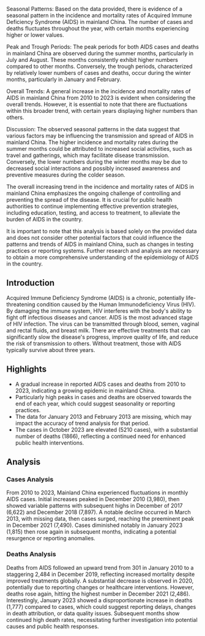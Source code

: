 Seasonal Patterns: 
Based on the data provided, there is evidence of a seasonal pattern in the incidence and mortality rates of Acquired Immune Deficiency Syndrome (AIDS) in mainland China. The number of cases and deaths fluctuates throughout the year, with certain months experiencing higher or lower values.

Peak and Trough Periods: 
The peak periods for both AIDS cases and deaths in mainland China are observed during the summer months, particularly in July and August. These months consistently exhibit higher numbers compared to other months. Conversely, the trough periods, characterized by relatively lower numbers of cases and deaths, occur during the winter months, particularly in January and February.

Overall Trends: 
A general increase in the incidence and mortality rates of AIDS in mainland China from 2010 to 2023 is evident when considering the overall trends. However, it is essential to note that there are fluctuations within this broader trend, with certain years displaying higher numbers than others.

Discussion: 
The observed seasonal patterns in the data suggest that various factors may be influencing the transmission and spread of AIDS in mainland China. The higher incidence and mortality rates during the summer months could be attributed to increased social activities, such as travel and gatherings, which may facilitate disease transmission. Conversely, the lower numbers during the winter months may be due to decreased social interactions and possibly increased awareness and preventive measures during the colder season.

The overall increasing trend in the incidence and mortality rates of AIDS in mainland China emphasizes the ongoing challenge of controlling and preventing the spread of the disease. It is crucial for public health authorities to continue implementing effective prevention strategies, including education, testing, and access to treatment, to alleviate the burden of AIDS in the country.

It is important to note that this analysis is based solely on the provided data and does not consider other potential factors that could influence the patterns and trends of AIDS in mainland China, such as changes in testing practices or reporting systems. Further research and analysis are necessary to obtain a more comprehensive understanding of the epidemiology of AIDS in the country.
## Introduction

Acquired Immune Deficiency Syndrome (AIDS) is a chronic, potentially life-threatening condition caused by the Human Immunodeficiency Virus (HIV). By damaging the immune system, HIV interferes with the body's ability to fight off infectious diseases and cancer. AIDS is the most advanced stage of HIV infection. The virus can be transmitted through blood, semen, vaginal and rectal fluids, and breast milk. There are effective treatments that can significantly slow the disease's progress, improve quality of life, and reduce the risk of transmission to others. Without treatment, those with AIDS typically survive about three years.

## Highlights

- A gradual increase in reported AIDS cases and deaths from 2010 to 2023, indicating a growing epidemic in mainland China. <br/>
- Particularly high peaks in cases and deaths are observed towards the end of each year, which could suggest seasonality or reporting practices. <br/>
- The data for January 2013 and February 2013 are missing, which may impact the accuracy of trend analysis for that period. <br/>
- The cases in October 2023 are elevated (5210 cases), with a substantial number of deaths (1866), reflecting a continued need for enhanced public health interventions. <br/>

## Analysis

### Cases Analysis
From 2010 to 2023, Mainland China experienced fluctuations in monthly AIDS cases. Initial increases peaked in December 2010 (3,980), then showed variable patterns with subsequent highs in December of 2017 (6,622) and December 2018 (7,897). A notable decline occurred in March 2013, with missing data, then cases surged, reaching the preeminent peak in December 2021 (7,490). Cases diminished notably in January 2023 (1,815) then rose again in subsequent months, indicating a potential resurgence or reporting anomalies.

### Deaths Analysis
Deaths from AIDS followed an upward trend from 301 in January 2010 to a staggering 2,484 in December 2019, reflecting increased mortality despite improved treatments globally. A substantial decrease is observed in 2020, potentially due to reporting changes or healthcare interventions. However, deaths rose again, hitting the highest number in December 2021 (2,486). Interestingly, January 2023 showed a disproportionate increase in deaths (1,777) compared to cases, which could suggest reporting delays, changes in death attribution, or data quality issues. Subsequent months show continued high death rates, necessitating further investigation into potential causes and public health responses.
